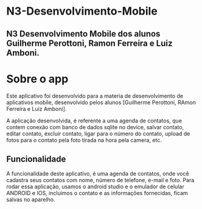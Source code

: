 # N3-Desenvolvimento-Mobile
## N3 Desenvolvimento Mobile dos alunos Guilherme Perottoni, Ramon Ferreira e Luiz Amboni.


# Sobre o app 

Este aplicativo foi desenvolvido para a materia de desenvolvimento de aplicativos mobile, desenvolvido pelos alunos [Guilherme Perottoni, RAmon Ferreira e Luiz Amboni].

A aplicação desenvolvida, é referente a uma agenda de contatos, que contem conexão com banco de dados sqlite no device, salvar contato, editar contato, excluir contato, ligar para o número do contato, upload de fotos para o contato pela foto tirada na hora pela camera, etc.

## Funcionalidade

A funcionalidade deste aplicativo, é uma agenda de contatos, onde você cadastra seus contatos com nome, número de telefone, e-mail e foto. Para rodar essa aplicação, usamos o android studio e o emulador de celular ANDROID e IOS, incluimos o contato e as informações fornecidas, ficam salvas no aparelho. 


